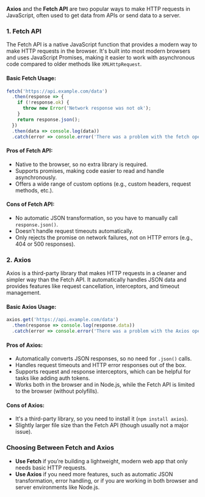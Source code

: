 **Axios** and the **Fetch API** are two popular ways to make HTTP requests in JavaScript, often used to get data from APIs or send data to a server.

### 1. **Fetch API**
The Fetch API is a native JavaScript function that provides a modern way to make HTTP requests in the browser. It's built into most modern browsers and uses JavaScript Promises, making it easier to work with asynchronous code compared to older methods like `XMLHttpRequest`.

#### Basic Fetch Usage:
```javascript
fetch('https://api.example.com/data')
  .then(response => {
    if (!response.ok) {
      throw new Error('Network response was not ok');
    }
    return response.json();
  })
  .then(data => console.log(data))
  .catch(error => console.error('There was a problem with the fetch operation:', error));
```

#### Pros of Fetch API:
- Native to the browser, so no extra library is required.
- Supports promises, making code easier to read and handle asynchronously.
- Offers a wide range of custom options (e.g., custom headers, request methods, etc.).

#### Cons of Fetch API:
- No automatic JSON transformation, so you have to manually call `response.json()`.
- Doesn’t handle request timeouts automatically.
- Only rejects the promise on network failures, not on HTTP errors (e.g., 404 or 500 responses).

### 2. **Axios**
Axios is a third-party library that makes HTTP requests in a cleaner and simpler way than the Fetch API. It automatically handles JSON data and provides features like request cancellation, interceptors, and timeout management.

#### Basic Axios Usage:
```javascript
axios.get('https://api.example.com/data')
  .then(response => console.log(response.data))
  .catch(error => console.error('There was a problem with the Axios operation:', error));
```

#### Pros of Axios:
- Automatically converts JSON responses, so no need for `.json()` calls.
- Handles request timeouts and HTTP error responses out of the box.
- Supports request and response interceptors, which can be helpful for tasks like adding auth tokens.
- Works both in the browser and in Node.js, while the Fetch API is limited to the browser (without polyfills).

#### Cons of Axios:
- It's a third-party library, so you need to install it (`npm install axios`).
- Slightly larger file size than the Fetch API (though usually not a major issue).

### Choosing Between Fetch and Axios
- **Use Fetch** if you’re building a lightweight, modern web app that only needs basic HTTP requests.
- **Use Axios** if you need more features, such as automatic JSON transformation, error handling, or if you are working in both browser and server environments like Node.js.